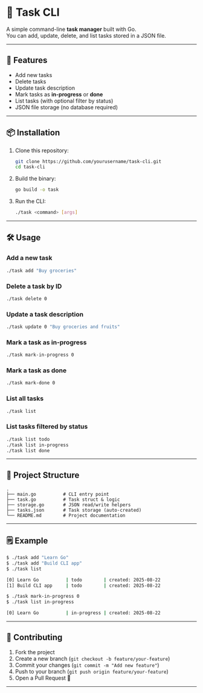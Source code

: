 # 📝 Task CLI

A simple command-line **task manager** built with Go.  
You can add, update, delete, and list tasks stored in a JSON file.

---

## 🚀 Features

- Add new tasks
- Delete tasks
- Update task description
- Mark tasks as **in-progress** or **done**
- List tasks (with optional filter by status)
- JSON file storage (no database required)

---

## 📦 Installation

1. Clone this repository:
   ```bash
   git clone https://github.com/yourusername/task-cli.git
   cd task-cli


2. Build the binary:

   ```bash
   go build -o task
   ```

3. Run the CLI:

   ```bash
   ./task <command> [args]
   ```

---

## 🛠 Usage

### Add a new task

```bash
./task add "Buy groceries"
```

### Delete a task by ID

```bash
./task delete 0
```

### Update a task description

```bash
./task update 0 "Buy groceries and fruits"
```

### Mark a task as in-progress

```bash
./task mark-in-progress 0
```

### Mark a task as done

```bash
./task mark-done 0
```

### List all tasks

```bash
./task list
```

### List tasks filtered by status

```bash
./task list todo
./task list in-progress
./task list done
```

---

## 📂 Project Structure

```
.
├── main.go          # CLI entry point
├── task.go          # Task struct & logic
├── storage.go       # JSON read/write helpers
├── tasks.json       # Task storage (auto-created)
└── README.md        # Project documentation
```

---

## 🗒 Example

```bash
$ ./task add "Learn Go"
$ ./task add "Build CLI app"
$ ./task list

[0] Learn Go          | todo        | created: 2025-08-22
[1] Build CLI app     | todo        | created: 2025-08-22

$ ./task mark-in-progress 0
$ ./task list in-progress

[0] Learn Go          | in-progress | created: 2025-08-22
```

---

## 🤝 Contributing

1. Fork the project
2. Create a new branch (`git checkout -b feature/your-feature`)
3. Commit your changes (`git commit -m "Add new feature"`)
4. Push to your branch (`git push origin feature/your-feature`)
5. Open a Pull Request 🚀

---
